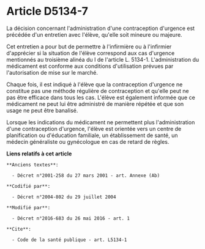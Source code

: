 # Article D5134-7

La décision concernant l'administration d'une contraception d'urgence est précédée d'un entretien avec l'élève, qu'elle soit
mineure ou majeure. 

Cet entretien a pour but de permettre à l'infirmière ou à l'infirmier d'apprécier si la situation de l'élève correspond aux
cas d'urgence mentionnés au troisième alinéa du I de l'article L. 5134-1. L'administration du médicament est conforme aux
conditions d'utilisation prévues par l'autorisation de mise sur le marché. 

Chaque fois, il est indiqué à l'élève que la contraception d'urgence ne constitue pas une méthode régulière de contraception
et qu'elle peut ne pas être efficace dans tous les cas. L'élève est également informée que ce médicament ne peut lui être
administré de manière répétée et que son usage ne peut être banalisé. 

Lorsque les indications du médicament ne permettent plus l'administration d'une contraception d'urgence, l'élève est orientée
vers un centre de planification ou d'éducation familiale, un établissement de santé, un médecin généraliste ou gynécologue en
cas de retard de règles.

**Liens relatifs à cet article**

	**Anciens textes**:

	  - Décret n°2001-258 du 27 mars 2001 - art. Annexe (Ab)

	**Codifié par**:

	  - Décret n°2004-802 du 29 juillet 2004

	**Modifié par**:

	  - Décret n°2016-683 du 26 mai 2016 - art. 1

	**Cite**:

	  - Code de la santé publique - art. L5134-1
